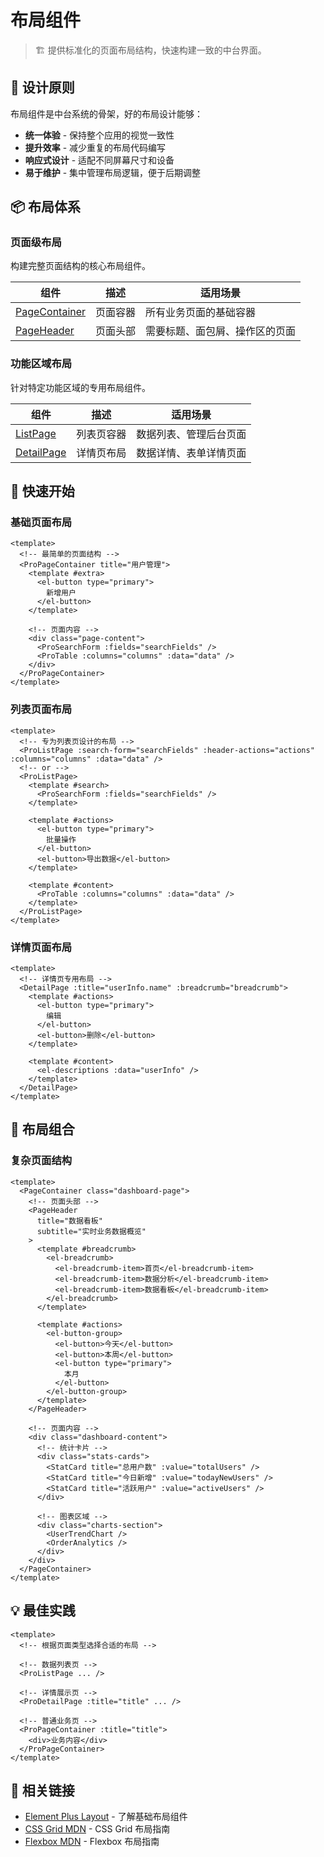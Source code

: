 # 布局组件

> 🏗️ 提供标准化的页面布局结构，快速构建一致的中台界面。

## 🎯 设计原则

布局组件是中台系统的骨架，好的布局设计能够：

- **统一体验** - 保持整个应用的视觉一致性
- **提升效率** - 减少重复的布局代码编写
- **响应式设计** - 适配不同屏幕尺寸和设备
- **易于维护** - 集中管理布局逻辑，便于后期调整

## 📦 布局体系

### 页面级布局

构建完整页面结构的核心布局组件。

| 组件                                         | 描述     | 适用场景                       |
| -------------------------------------------- | -------- | ------------------------------ |
| [PageContainer](../components/PageContainer) | 页面容器 | 所有业务页面的基础容器         |
| [PageHeader](../components/PageHeader)       | 页面头部 | 需要标题、面包屑、操作区的页面 |

### 功能区域布局

针对特定功能区域的专用布局组件。

| 组件                                   | 描述       | 适用场景               |
| -------------------------------------- | ---------- | ---------------------- |
| [ListPage](../components/ListPage)     | 列表页容器 | 数据列表、管理后台页面 |
| [DetailPage](../components/DetailPage) | 详情页布局 | 数据详情、表单详情页面 |

## 🚀 快速开始

### 基础页面布局

```vue
<template>
  <!-- 最简单的页面结构 -->
  <ProPageContainer title="用户管理">
    <template #extra>
      <el-button type="primary">
        新增用户
      </el-button>
    </template>

    <!-- 页面内容 -->
    <div class="page-content">
      <ProSearchForm :fields="searchFields" />
      <ProTable :columns="columns" :data="data" />
    </div>
  </ProPageContainer>
</template>
```

### 列表页面布局

```vue
<template>
  <!-- 专为列表页设计的布局 -->
  <ProListPage :search-form="searchFields" :header-actions="actions" :columns="columns" :data="data" />
  <!-- or -->
  <ProListPage>
    <template #search>
      <ProSearchForm :fields="searchFields" />
    </template>

    <template #actions>
      <el-button type="primary">
        批量操作
      </el-button>
      <el-button>导出数据</el-button>
    </template>

    <template #content>
      <ProTable :columns="columns" :data="data" />
    </template>
  </ProListPage>
</template>
```

### 详情页面布局

```vue
<template>
  <!-- 详情页专用布局 -->
  <DetailPage :title="userInfo.name" :breadcrumb="breadcrumb">
    <template #actions>
      <el-button type="primary">
        编辑
      </el-button>
      <el-button>删除</el-button>
    </template>

    <template #content>
      <el-descriptions :data="userInfo" />
    </template>
  </DetailPage>
</template>
```

## 🎨 布局组合

### 复杂页面结构

```vue
<template>
  <PageContainer class="dashboard-page">
    <!-- 页面头部 -->
    <PageHeader
      title="数据看板"
      subtitle="实时业务数据概览"
    >
      <template #breadcrumb>
        <el-breadcrumb>
          <el-breadcrumb-item>首页</el-breadcrumb-item>
          <el-breadcrumb-item>数据分析</el-breadcrumb-item>
          <el-breadcrumb-item>数据看板</el-breadcrumb-item>
        </el-breadcrumb>
      </template>

      <template #actions>
        <el-button-group>
          <el-button>今天</el-button>
          <el-button>本周</el-button>
          <el-button type="primary">
            本月
          </el-button>
        </el-button-group>
      </template>
    </PageHeader>

    <!-- 页面内容 -->
    <div class="dashboard-content">
      <!-- 统计卡片 -->
      <div class="stats-cards">
        <StatCard title="总用户数" :value="totalUsers" />
        <StatCard title="今日新增" :value="todayNewUsers" />
        <StatCard title="活跃用户" :value="activeUsers" />
      </div>

      <!-- 图表区域 -->
      <div class="charts-section">
        <UserTrendChart />
        <OrderAnalytics />
      </div>
    </div>
  </PageContainer>
</template>
```

## 💡 最佳实践

```vue
<template>
  <!-- 根据页面类型选择合适的布局 -->

  <!-- 数据列表页 -->
  <ProListPage ... />

  <!-- 详情展示页 -->
  <ProDetailPage :title="title" ... />

  <!-- 普通业务页 -->
  <ProPageContainer :title="title">
    <div>业务内容</div>
  </ProPageContainer>
</template>
```

## 🔗 相关链接

- [Element Plus Layout](https://element-plus.org/zh-CN/component/layout.html) - 了解基础布局组件
- [CSS Grid MDN](https://developer.mozilla.org/zh-CN/docs/Web/CSS/CSS_Grid_Layout) - CSS Grid 布局指南
- [Flexbox MDN](https://developer.mozilla.org/zh-CN/docs/Web/CSS/CSS_Flexible_Box_Layout) - Flexbox 布局指南
